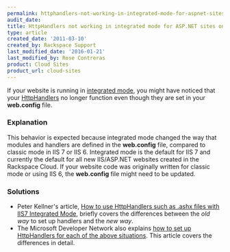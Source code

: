 ```yaml
---
permalink: httphandlers-not-working-in-integrated-mode-for-aspnet-sites-on-cloud-sites/
audit_date:
title: HttpHandlers not working in integrated mode for ASP.NET sites on Cloud Sites
type: article
created_date: '2011-03-10'
created_by: Rackspace Support
last_modified_date: '2016-01-21'
last_modified_by: Rose Contreras
product: Cloud Sites
product_url: cloud-sites
---
```


If your website is running in [integrated mode](http://www.code-magazine.com/Article.aspx?quickid=060103),
you might have noticed that your
[HttpHandlers](http://msdn.microsoft.com/en-us/library/aa903367(VS.71).aspx)
no longer function even though they are set in your **web.config** file.

### Explanation

This behavior is expected because integrated mode changed the way that
modules and handlers are defined in the **web.config** file, compared to
classic mode in IIS 7 or IIS 6. Integrated mode is the default for IIS 7
and currently the default for all new IIS/ASP.NET websites created in
the Rackspace Cloud. If your website code was originally written for
classic mode or using IIS 6, the **web.config** file might need to be
updated.

### Solutions

-   Peter Kellner's article, [How to use HttpHandlers such as .ashx files with IIS7 Integrated Mode](http://peterkellner.net/2008/09/06/iis7-httphandlers-handlers-integrated-mode-webfarm/),
    briefly covers the differences between the *old way* to set up
    handlers and the *new way*.
-   The Microsoft Developer Network also explains [how to set up HttpHandlers for each of the above situations](http://msdn.microsoft.com/en-us/library/46c5ddfy.aspx).
    This article covers the differences in detail.
